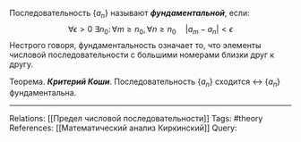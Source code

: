 Последовательность $\{a_n\}$ называют ***фундаментальной***, если: 
$$\forall \epsilon > 0 \ \exists n_0 \colon \forall m \ge n_0, \forall n \ge n_0 \quad |a_m-a_n|<\epsilon$$
Нестрого говоря, фундаментальность означает то, что элементы числовой последовательности с большими номерами близки друг к другу. 

Теорема. ***Критерий Коши***. Последовательность $\{a_n\}$ сходится $\leftrightarrow$ $\{a_n\}$ фундаментальна. 

___
Relations: [[Предел числовой последовательности]] 
Tags: #theory 
References: [[Математический анализ Киркинский]] 
Query: 